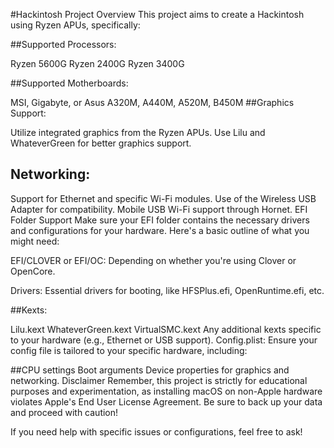 #Hackintosh Project Overview
This project aims to create a Hackintosh using Ryzen APUs, specifically:

##Supported Processors:

Ryzen 5600G
Ryzen 2400G
Ryzen 3400G

##Supported Motherboards:

MSI, Gigabyte, or Asus
A320M, A440M, A520M, B450M
##Graphics Support:

Utilize integrated graphics from the Ryzen APUs.
Use Lilu and WhateverGreen for better graphics support.
## Networking:

Support for Ethernet and specific Wi-Fi modules.
Use of the Wireless USB Adapter for compatibility.
Mobile USB Wi-Fi support through Hornet.
EFI Folder Support
Make sure your EFI folder contains the necessary drivers and configurations for your hardware. Here's a basic outline of what you might need:

EFI/CLOVER or EFI/OC: Depending on whether you're using Clover or OpenCore.

Drivers: Essential drivers for booting, like HFSPlus.efi, OpenRuntime.efi, etc.

##Kexts:

Lilu.kext
WhateverGreen.kext
VirtualSMC.kext
Any additional kexts specific to your hardware (e.g., Ethernet or USB support).
Config.plist: Ensure your config file is tailored to your specific hardware, including:

##CPU settings
Boot arguments
Device properties for graphics and networking.
Disclaimer
Remember, this project is strictly for educational purposes and experimentation, as installing macOS on non-Apple hardware violates Apple's End User License Agreement. Be sure to back up your data and proceed with caution!

If you need help with specific issues or configurations, feel free to ask!




